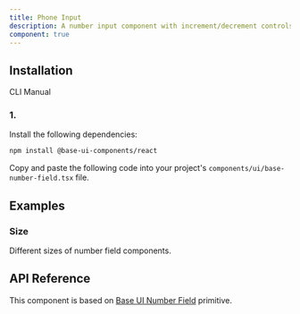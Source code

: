 ```yaml
---
title: Phone Input
description: A number input component with increment/decrement controls and validation. Built on top of Base UI Number Field component.
component: true
---
```


## Installation

  CLI
  Manual

### 1. 
Install the following dependencies:

```bash
npm install @base-ui-components/react
```

Copy and paste the following code into your project's `components/ui/base-number-field.tsx` file.

## Examples

### Size

Different sizes of number field components.

## API Reference

This component is based on [Base UI Number Field](https://base-ui.com/react/components/number-field) primitive.